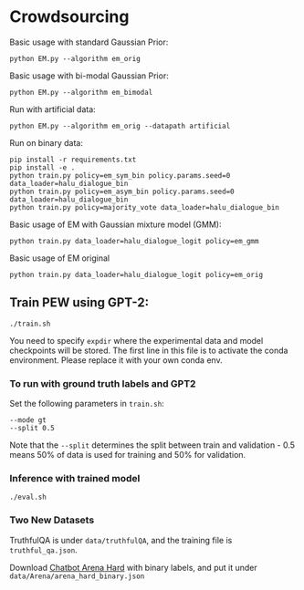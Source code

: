 # Crowdsourcing
Basic usage with standard Gaussian Prior:
```
python EM.py --algorithm em_orig
```

Basic usage with bi-modal Gaussian Prior:
```
python EM.py --algorithm em_bimodal
```

Run with artificial data:
```
python EM.py --algorithm em_orig --datapath artificial
```

Run on binary data:
```
pip install -r requirements.txt
pip install -e .
python train.py policy=em_sym_bin policy.params.seed=0 data_loader=halu_dialogue_bin
python train.py policy=em_asym_bin policy.params.seed=0 data_loader=halu_dialogue_bin
python train.py policy=majority_vote data_loader=halu_dialogue_bin
```

Basic usage of EM with Gaussian mixture model (GMM):
```
python train.py data_loader=halu_dialogue_logit policy=em_gmm
```

Basic usage of EM original
```
python train.py data_loader=halu_dialogue_logit policy=em_orig
```

## Train PEW using GPT-2:
```
./train.sh
```
You need to specify `expdir` where the experimental data and model checkpoints will be stored. The first line in this file is to activate the conda environment. Please replace it with your own conda env.

### To run with ground truth labels and GPT2
Set the following parameters in `train.sh`:
```
--mode gt
--split 0.5
```
Note that the `--split` determines the split between train and validation - 0.5 means 50% of data is used for training and 50% for validation. 

### Inference with trained model
```
./eval.sh
```

### Two New Datasets
TruthfulQA is under `data/truthfulQA`, and the training file is `truthful_qa.json`.

Download [Chatbot Arena Hard](https://huggingface.co/datasets/BrianatCambridge/Arena/blob/main/arena_hard_binary.json) with binary labels, and put it under `data/Arena/arena_hard_binary.json`
